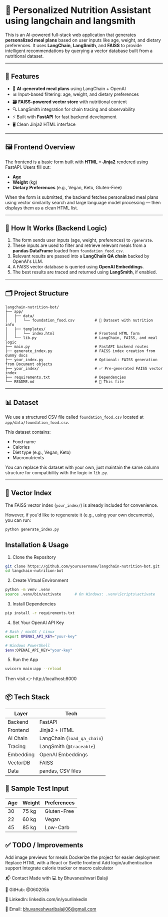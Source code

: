 # 🥗 Personalized Nutrition Assistant using langchain and langsmith

This is an AI-powered full-stack web application that generates **personalized meal plans** based on user inputs like age, weight, and dietary preferences. It uses **LangChain**, **LangSmith**, and **FAISS** to provide intelligent recommendations by querying a vector database built from a nutritional dataset.

---

## 🚀 Features

- 🧠 **AI-generated meal plans** using LangChain + OpenAI
- 📊 Input-based filtering: age, weight, and dietary preferences
- 🗃️ **FAISS-powered vector store** with nutritional content
- 🔍 LangSmith integration for chain tracing and observability
- ⚡ Built with **FastAPI** for fast backend development
- 🖥️ Clean Jinja2 HTML interface

---

## 🖼️ Frontend Overview

The frontend is a basic form built with **HTML + Jinja2** rendered using FastAPI. Users fill out:
- **Age**
- **Weight** (kg)
- **Dietary Preferences** (e.g., Vegan, Keto, Gluten-Free)

When the form is submitted, the backend fetches personalized meal plans using vector similarity search and large language model processing — then displays them as a clean HTML list.

---

## 🧠 How It Works (Backend Logic)

1. The form sends user inputs (age, weight, preferences) to `/generate`.
2. These inputs are used to filter and retrieve relevant meals from a **pandas DataFrame** loaded from `foundation_food.csv`.
3. Relevant results are passed into a **LangChain QA chain** backed by OpenAI's LLM.
4. A FAISS vector database is queried using **OpenAI Embeddings**.
5. The best results are traced and returned using **LangSmith**, if enabled.

---

## 🗂️ Project Structure

    langchain-nutrition-bot/
    ├── app/
    │   ├── data/
    │   │   └── foundation_food.csv         # 🥗 Dataset with nutrition info
    │   ├── templates/
    │   │   └── index.html                  # Frontend HTML form
    │   └── lib.py                          # LangChain, FAISS, and meal logic
    ├── main.py                             # FastAPI backend routes
    ├── generate_index.py                   # FAISS index creation from dummy docs
    ├── your_index.py                       # Optional: FAISS generation from Document objects
    ├── your_index/                         # ✅ Pre-generated FAISS vector index
    ├── requirements.txt                    # Dependencies
    └── README.md                           # 📘 This file

---

## 📊 Dataset

We use a structured CSV file called `foundation_food.csv` located at `app/data/foundation_food.csv`.

This dataset contains:

- Food name
- Calories
- Diet type (e.g., Vegan, Keto)
- Macronutrients

You can replace this dataset with your own, just maintain the same column structure for compatibility with the logic in `lib.py`.

---

## 🧠 Vector Index

The FAISS vector index (`your_index/`) is already included for convenience.

However, if you'd like to regenerate it (e.g., using your own documents), you can run:

```bash
python generate_index.py
```

 ## Installation & Usage
1. Clone the Repository
```bash
git clone https://github.com/yourusername/langchain-nutrition-bot.git
cd langchain-nutrition-bot
```

2. Create Virtual Environment
```bash
python -m venv .venv
source .venv/bin/activate      # On Windows: .venv\Scripts\activate
```

3. Install Dependencies
```bash
pip install -r requirements.txt
```

4. Set Your OpenAI API Key
```bash
# Bash / macOS / Linux
export OPENAI_API_KEY="your-key"

# Windows PowerShell
$env:OPENAI_API_KEY="your-key"
```

5. Run the App
```bash
uvicorn main:app --reload
```
Then visit 👉 http://localhost:8000

## 📦 Tech Stack

| Layer     | Tech                         |
|-----------|------------------------------|
| Backend   | FastAPI                      |
| Frontend  | Jinja2 + HTML                |
| AI Chain  | LangChain (`load_qa_chain`)  |
| Tracing   | LangSmith (`@traceable`)     |
| Embedding | OpenAI Embeddings            |
| VectorDB  | FAISS                        |
| Data      | pandas, CSV files            |


## 🧪 Sample Test Input

| Age | Weight | Preferences   |
|-----|--------|----------------|
| 30  | 75 kg  | Gluten-Free    |
| 22  | 60 kg  | Vegan          |
| 45  | 85 kg  | Low-Carb       |

## ✅ TODO / Improvements

Add image previews for meals
Dockerize the project for easier deployment
Replace HTML with a React or Svelte frontend
Add login/authentication support
Integrate calorie tracker or macro calculator

📬 Contact
Made with 💻 by Bhuvaneshwari Balaji

🔗 GitHub: @060205b

💼 LinkedIn: linkedin.com/in/yourlinkedin

📧 Email: bhuvaneshwaribalaji06@gmail.com

